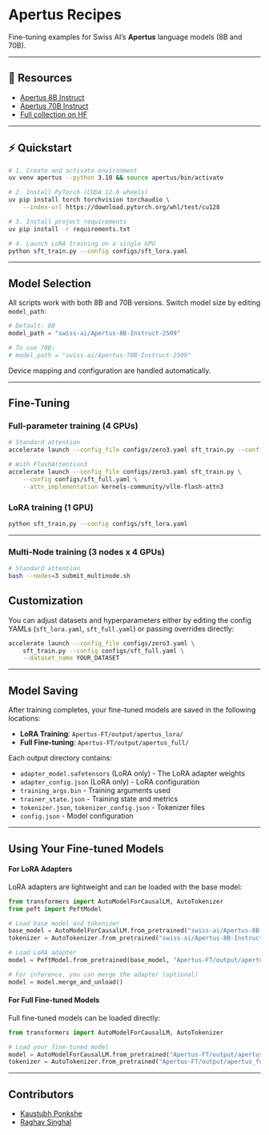 # Apertus Recipes

Fine-tuning examples for Swiss AI’s **Apertus** language models (8B and 70B).

---

## 🔗 Resources
- [Apertus 8B Instruct](https://huggingface.co/swiss-ai/Apertus-8B-Instruct-2509)  
- [Apertus 70B Instruct](https://huggingface.co/swiss-ai/Apertus-70B-Instruct-2509)  
- [Full collection on HF](https://huggingface.co/collections/swiss-ai/apertus-llm-68b699e65415c231ace3b059)  

---

## ⚡ Quickstart

```bash
# 1. Create and activate environment
uv venv apertus --python 3.10 && source apertus/bin/activate

# 2. Install PyTorch (CUDA 12.8 wheels)
uv pip install torch torchvision torchaudio \
    --index-url https://download.pytorch.org/whl/test/cu128

# 3. Install project requirements
uv pip install -r requirements.txt

# 4. Launch LoRA training on a single GPU
python sft_train.py --config configs/sft_lora.yaml
````

---

## Model Selection

All scripts work with both 8B and 70B versions. Switch model size by editing `model_path`:

```python
# Default: 8B
model_path = "swiss-ai/Apertus-8B-Instruct-2509"

# To use 70B:
# model_path = "swiss-ai/Apertus-70B-Instruct-2509"
```

Device mapping and configuration are handled automatically.

---

## Fine-Tuning

### Full-parameter training (4 GPUs)

```bash
# Standard attention
accelerate launch --config_file configs/zero3.yaml sft_train.py --config configs/sft_full.yaml

# With FlashAttention3
accelerate launch --config_file configs/zero3.yaml sft_train.py \
    --config configs/sft_full.yaml \
    --attn_implementation kernels-community/vllm-flash-attn3
```

### LoRA training (1 GPU)

```bash
python sft_train.py --config configs/sft_lora.yaml
```

---

### Multi-Node training (3 nodes x 4 GPUs)

```bash
# Standard attention
bash --nodes=3 submit_multinode.sh
```
## Customization

You can adjust datasets and hyperparameters either by editing the config YAMLs (`sft_lora.yaml`, `sft_full.yaml`) or passing overrides directly:

```bash
accelerate launch --config_file configs/zero3.yaml \
    sft_train.py --config configs/sft_full.yaml \
    --dataset_name YOUR_DATASET
```

---

## Model Saving


After training completes, your fine-tuned models are saved in the following locations:

- **LoRA Training**: `Apertus-FT/output/apertus_lora/`
- **Full Fine-tuning**: `Apertus-FT/output/apertus_full/`

Each output directory contains:
- `adapter_model.safetensors` (LoRA only) - The LoRA adapter weights
- `adapter_config.json` (LoRA only) - LoRA configuration
- `training_args.bin` - Training arguments used
- `trainer_state.json` - Training state and metrics
- `tokenizer.json`, `tokenizer_config.json` - Tokenizer files
- `config.json` - Model configuration

---

## Using Your Fine-tuned Models

#### For LoRA Adapters

LoRA adapters are lightweight and can be loaded with the base model:

```python
from transformers import AutoModelForCausalLM, AutoTokenizer
from peft import PeftModel

# Load base model and tokenizer
base_model = AutoModelForCausalLM.from_pretrained("swiss-ai/Apertus-8B-Instruct-2509")
tokenizer = AutoTokenizer.from_pretrained("swiss-ai/Apertus-8B-Instruct-2509")

# Load LoRA adapter
model = PeftModel.from_pretrained(base_model, "Apertus-FT/output/apertus_lora/")

# For inference, you can merge the adapter (optional)
model = model.merge_and_unload()
```

#### For Full Fine-tuned Models

Full fine-tuned models can be loaded directly:

```python
from transformers import AutoModelForCausalLM, AutoTokenizer

# Load your fine-tuned model
model = AutoModelForCausalLM.from_pretrained("Apertus-FT/output/apertus_full/")
tokenizer = AutoTokenizer.from_pretrained("Apertus-FT/output/apertus_full/")
```

---

## Contributors

- [Kaustubh Ponkshe](https://kaustubhp11.github.io/)
- [Raghav Singhal](https://raghavsinghal10.github.io/)
